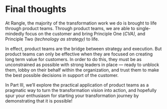 # Final thoughts

At Rangle, the majority of the transformation work we do is brought to life through product teams. Through product teams, we are able to single-mindedly focus on the customer and bring Principle One \(_CVA\),_ and Principle Two \(_technology as strategy\)_ to life.

In effect, product teams are the bridge between strategy and execution. But product teams can only be effective when they are focused on creating long term value for customers. In order to do this, they must be as unconstrained as possible with strong leaders in place — ready to unblock them, lobby on their behalf within the organization, and trust them to make the best possible decisions in support of the customer.

In Part III, we’ll explore the practical application of product teams as a pragmatic way to turn the transformation vision into action, and hopefully spur your enthusiasm for starting your transformation journey by demonstrating that it is possible!

